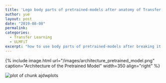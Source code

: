 ```yaml
---
title: 'Lego body parts of pretrained-models after anatomy of Transfer Learning '
author: yue
layout: post
date: "2019-08-08"
permalink:
categories:
  - Transfer Learning
  - ULMFiT
excerpt: "how to use body parts of pretrained-models after breaking it down and fine-tuning"
---
```




{% include image.html url="/images/architecture_pretrained_model.png" caption="Architecture of the Pretrained Model" width=350 align="right" %}



![plot of chunk ajdwplots](/images/ajdwplots-1.png)
